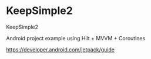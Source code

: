 # KeepSimple2
KeepSimple2

Android project example using Hilt + MVVM + Coroutines

https://developer.android.com/jetpack/guide
